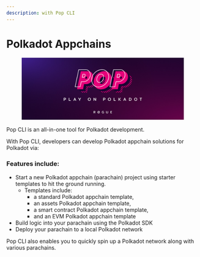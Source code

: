 ```yaml
---
description: with Pop CLI
---
```


# Polkadot Appchains

<figure><img src=".gitbook/assets/image.png" alt=""><figcaption></figcaption></figure>

Pop CLI is an all-in-one tool for Polkadot development.

With Pop CLI, developers can develop Polkadot appchain solutions for Polkadot via:

### Features include:

* Start a new Polkadot appchain (parachain) project using starter templates to hit the ground running.
  * Templates include:&#x20;
    * a standard Polkadot appchain template,&#x20;
    * an assets Polkadot appchain template,&#x20;
    * a smart contract Polkadot appchain template,&#x20;
    * and an EVM Polkadot appchain template
* Build logic into your parachain using the Polkadot SDK&#x20;
* Deploy your parachain to a local Polkadot network

Pop CLI also enables you to quickly spin up a Polkadot network along with various parachains.
